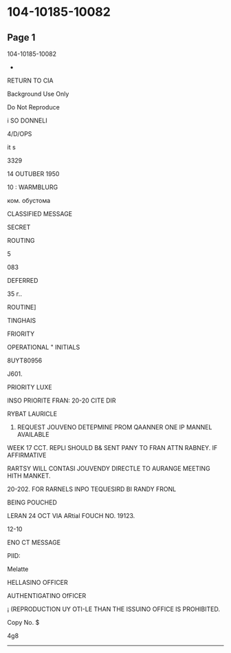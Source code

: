 # 104-10185-10082

## Page 1

104-10185-10082

*

RETURN TO CIA

Background Use Only

Do Not Reproduce

i SO DONNELI

4/D/OPS

it s

3329

14 OUTUBER 1950

10 : WARMBLURG

ком. обустома

CLASSIFIED MESSAGE

SECRET

ROUTING

5

083

DEFERRED

35 г..

ROUTINE]

TINGHAIS

FRIORITY

OPERATIONAL " INITIALS

8UYT80956

J601.

PRIORITY LUXE

INSO PRIORITE FRAN: 20-20 CITE DIR

RYBAT LAURICLE

1. REQUEST JOUVENO DETEPMINE PROM QAANNER ONE IP MANNEL AVAILABLE

WEEK 17 CCT. REPLI SHOULD B& SENT PANY TO FRAN ATTN RABNEY. IF AFFIRMATIVE

RARTSY WILL CONTASI JOUVENDY DIRECTLE TO AURANGE MEETING HITH MANKET.

20-202. FOR RARNELS INPO TEQUESIRD BI RANDY FRONL

BEING POUCHED

LERAN 24 OCT VIA ARtial FOUCH NO. 19123.

12-10

ENO CT MESSAGE

PIID:

Melatte

HELLASINO OFFICER

AUTHENTIGATINO OfFICER

¡ (REPRODUCTION UY OTI-LE THAN THE ISSUINO OFFICE IS PROHIBITED.

Copy No. $

4g8

---

